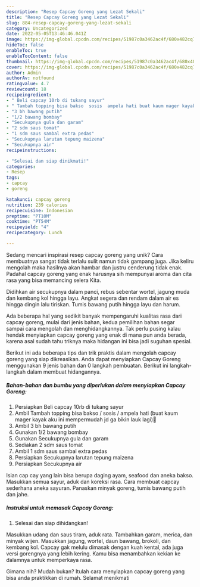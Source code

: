 ```yaml
---
description: "Resep Capcay Goreng yang Lezat Sekali"
title: "Resep Capcay Goreng yang Lezat Sekali"
slug: 884-resep-capcay-goreng-yang-lezat-sekali
category: Uncategorized
date: 2022-05-05T13:46:46.041Z
image: https://img-global.cpcdn.com/recipes/51987c0a3462ac4f/680x482cq70/capcay-goreng-foto-resep-utama.jpg
hideToc: false
enableToc: true
enableTocContent: false
thumbnail: https://img-global.cpcdn.com/recipes/51987c0a3462ac4f/680x482cq70/capcay-goreng-foto-resep-utama.jpg
cover: https://img-global.cpcdn.com/recipes/51987c0a3462ac4f/680x482cq70/capcay-goreng-foto-resep-utama.jpg
author: Admin
authorAv: notfound
ratingvalue: 4.7
reviewcount: 18
recipeingredient:
- " Beli capcay 10rb di tukang sayur"
- " Tambah topping bisa bakso  sosis  ampela hati buat kaum mager kayak aku ini mempermudah jd ga bikin lauk lagi"
- "3 bh bawang putih"
- "1/2 bawang bombay"
- "Secukupnya gula dan garam"
- "2 sdm saus tomat"
- "1 sdm saus sambal extra pedas"
- "Secukupnya larutan tepung maizena"
- "Secukupnya air"
recipeinstructions:

- "Selesai dan siap dinikmati!"
categories:
- Resep
tags:
- capcay
- goreng

katakunci: capcay goreng 
nutrition: 239 calories
recipecuisine: Indonesian
preptime: "PT10M"
cooktime: "PT54M"
recipeyield: "4"
recipecategory: Lunch

---
```





Sedang mencari inspirasi resep capcay goreng yang unik? Cara membuatnya sangat tidak terlalu sulit namun tidak gampang juga. Jika keliru mengolah maka hasilnya akan hambar dan justru cenderung tidak enak. Padahal capcay goreng yang enak harusnya sih mempunyai aroma dan cita rasa yang bisa memancing selera Kita.





Didihkan air secukupnya dalam panci, rebus sebentar wortel, jagung muda dan kembang kol hingga layu. Angkat segera dan rendam dalam air es hingga dingin lalu tiriskan. Tumis bawang putih hingga layu dan harum.

Ada beberapa hal yang sedikit banyak mempengaruhi kualitas rasa dari capcay goreng, mulai dari jenis bahan, kedua pemilihan bahan segar sampai cara mengolah dan menghidangkannya. Tak perlu pusing kalau hendak menyiapkan capcay goreng yang enak di mana pun anda berada, karena asal sudah tahu triknya maka hidangan ini bisa jadi suguhan spesial.






Berikut ini ada beberapa tips dan trik praktis dalam mengolah capcay goreng yang siap dikreasikan. Anda dapat menyiapkan Capcay Goreng menggunakan 9 jenis bahan dan 0 langkah pembuatan. Berikut ini langkah-langkah dalam membuat hidangannya.

<!--inarticleads1-->

##### Bahan-bahan dan bumbu yang diperlukan dalam menyiapkan Capcay Goreng:

1. Persiapkan  Beli capcay 10rb di tukang sayur
1. Ambil  Tambah topping bisa bakso / sosis / ampela hati (buat kaum mager kayak aku ini mempermudah jd ga bikin lauk lagi)🤣
1. Ambil 3 bh bawang putih
1. Gunakan 1/2 bawang bombay
1. Gunakan Secukupnya gula dan garam
1. Sediakan 2 sdm saus tomat
1. Ambil 1 sdm saus sambal extra pedas
1. Persiapkan Secukupnya larutan tepung maizena
1. Persiapkan Secukupnya air


Isian cap cay yang lain bisa berupa daging ayam, seafood dan aneka bakso. Masukkan semua sayur, aduk dan koreksi rasa. Cara membuat capcay sederhana aneka sayuran. Panaskan minyak goreng, tumis bawang putih dan jahe. 

<!--inarticleads2-->

##### Instruksi untuk memasak Capcay Goreng:


1. Selesai dan siap dihidangkan!

Masukkan udang dan saus tiram, aduk rata. Tambahkan garam, merica, dan minyak wijen. Masukkan jagung, wortel, daun bawang, brokoli, dan kembang kol. Capcay gak melulu dimasak dengan kuah kental, ada juga versi gorengnya yang lebih kering. Kamu bisa menambahkan kekian ke dalamnya untuk memperkaya rasa. 

Gimana nih? Mudah bukan? Itulah cara menyiapkan capcay goreng yang bisa anda praktikkan di rumah. Selamat menikmati
